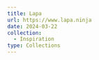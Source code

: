 ```yaml
---
title: Lapa
url: https://www.lapa.ninja
date: 2024-03-22
collection:
  - Inspiration
type: Collections
---
```

